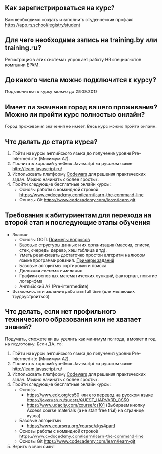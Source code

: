 ## Как зарегистрироваться на курс?
Вам необходимо создать и заполнить студенческий профайл https://app.rs.school/registry/student

## Для чего необходима запись на training.by или training.ru?
Регистрация в этих системах упрощает работу HR специалистов компании EPAM.
  
## До какого числа можно подключится к курсу?
Подключиться к курсу можно до 28.09.2019

## Имеет ли значения город вашего проживания? Можно ли пройти курс полностью онлайн?
Город проживания значения не имеет. Весь курс можно пройти онлайн.
   
## Что делать до старта курса?
1. Пойти на курсы английского языка до получение уровня Pre-Intermediate (Минимум A2).  
2. Прочитать хороший учебник Javascript на русском языке http://learn.javascript.ru/
3. Использовать платформу [Codewars](http://www.codewars.com/dashboard) для решения практических задач. Можно начинать с более простых.
4. Пройти следующие бесплатные онлайн курсы:
   - Основы работы с командной строкой https://www.codecademy.com/learn/learn-the-command-line
   - Основы Git https://www.codecademy.com/learn/learn-git

## Требования к абитуриентам для перехода на второй этап и последующие этапы обучения
- Знания:
    - Основы ООП. [Примеры вопросов](https://habrahabr.ru/post/345658/)
    - Базовые структуры данных и их организация (массив, список, стек, очередь, дерево, хэш таблица и тд). 
    - Уметь реализовать достаточно простой алгоритм на любом языке программирования. [Примеры заданий](  
http://www.codewars.com/kata/search/java?q=&r%5B%5D=-7&tags=Algorithms&beta=false) 
    - Базовые алгоритмы сортировки и поиска
    - Двоичная система счисления 
    - Графики основных математических функций, факториал, понятие логарифма
    - Английский A2 (Pre-intermediate) 
- Возможность и желание работать full time (для желающих трудоустроиться)

## Что делать, если нет профильного технического образования или не хватает знаний?
Подумать, сможете ли вы уделить как минимум полгода, а может и год на подготовку.
Если ДА, то:  
1. Пойти на курсы английского языка до получения уровня Pre-Intermediate (Минимум A2).  
2. Прочитать хороший учебник Javascript на русском языке http://learn.javascript.ru/
3. Использовать платформу [Codewars](http://www.codewars.com/dashboard) для решения практических задач. Можно начинать с более простых.
4. Пройти следующие бесплатные онлайн курсы:
   - Основы
     - https://www.edx.org/cs50 или его перевод на русском языке https://javarush.ru/quests/QUEST_HARVARD_CS50
     - https://www.udacity.com/course/cs101 (Выбираем кнопку Access course materials (а не start free trial) на странице курса)
   - Базовые алгоритмы
     - https://www.coursera.org/course/algs4partI
   - Основы работы с командной строкой https://www.codecademy.com/learn/learn-the-command-line
   - Основы Git https://www.codecademy.com/learn/learn-git
5. Верить в свои силы!

